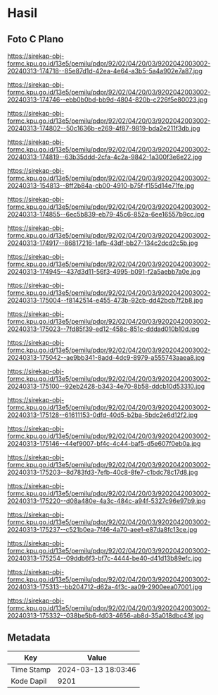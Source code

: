 # Hasil

## Foto C Plano

https://sirekap-obj-formc.kpu.go.id/13e5/pemilu/pdpr/92/02/04/20/03/9202042003002-20240313-174718--85e87d1d-42ea-4e64-a3b5-5a4a902e7a87.jpg

https://sirekap-obj-formc.kpu.go.id/13e5/pemilu/pdpr/92/02/04/20/03/9202042003002-20240313-174746--ebb0b0bd-bb9d-4804-820b-c226f5e80023.jpg

https://sirekap-obj-formc.kpu.go.id/13e5/pemilu/pdpr/92/02/04/20/03/9202042003002-20240313-174802--50c1636b-e269-4f87-9819-bda2e211f3db.jpg

https://sirekap-obj-formc.kpu.go.id/13e5/pemilu/pdpr/92/02/04/20/03/9202042003002-20240313-174819--63b35ddd-2cfa-4c2a-9842-1a300f3e6e22.jpg

https://sirekap-obj-formc.kpu.go.id/13e5/pemilu/pdpr/92/02/04/20/03/9202042003002-20240313-154813--8ff2b84a-cb00-4910-b75f-f155d14e71fe.jpg

https://sirekap-obj-formc.kpu.go.id/13e5/pemilu/pdpr/92/02/04/20/03/9202042003002-20240313-174855--6ec5b839-eb79-45c6-852a-6ee16557b9cc.jpg

https://sirekap-obj-formc.kpu.go.id/13e5/pemilu/pdpr/92/02/04/20/03/9202042003002-20240313-174917--86817216-1afb-43df-bb27-134c2dcd2c5b.jpg

https://sirekap-obj-formc.kpu.go.id/13e5/pemilu/pdpr/92/02/04/20/03/9202042003002-20240313-174945--437d3d11-56f3-4995-b091-f2a5aebb7a0e.jpg

https://sirekap-obj-formc.kpu.go.id/13e5/pemilu/pdpr/92/02/04/20/03/9202042003002-20240313-175004--f8142514-e455-473b-92cb-dd42bcb7f2b8.jpg

https://sirekap-obj-formc.kpu.go.id/13e5/pemilu/pdpr/92/02/04/20/03/9202042003002-20240313-175023--7fd85f39-ed12-458c-851c-dddad010b10d.jpg

https://sirekap-obj-formc.kpu.go.id/13e5/pemilu/pdpr/92/02/04/20/03/9202042003002-20240313-175042--ae9bb341-8add-4dc9-8979-a555743aaea8.jpg

https://sirekap-obj-formc.kpu.go.id/13e5/pemilu/pdpr/92/02/04/20/03/9202042003002-20240313-175100--92eb2428-b343-4e70-8b58-ddcb10d53310.jpg

https://sirekap-obj-formc.kpu.go.id/13e5/pemilu/pdpr/92/02/04/20/03/9202042003002-20240313-175128--61611153-0dfd-40d5-b2ba-5bdc2e6d12f2.jpg

https://sirekap-obj-formc.kpu.go.id/13e5/pemilu/pdpr/92/02/04/20/03/9202042003002-20240313-175146--44ef9007-bf4c-4c44-baf5-d5e607f0eb0a.jpg

https://sirekap-obj-formc.kpu.go.id/13e5/pemilu/pdpr/92/02/04/20/03/9202042003002-20240313-175203--8d783fd3-7efb-40c8-8fe7-c1bdc78c17d8.jpg

https://sirekap-obj-formc.kpu.go.id/13e5/pemilu/pdpr/92/02/04/20/03/9202042003002-20240313-175220--d08a480e-4a3c-484c-a94f-5327c96e97b9.jpg

https://sirekap-obj-formc.kpu.go.id/13e5/pemilu/pdpr/92/02/04/20/03/9202042003002-20240313-175237--c521b0ea-7f46-4a70-aee1-e87da8fc13ce.jpg

https://sirekap-obj-formc.kpu.go.id/13e5/pemilu/pdpr/92/02/04/20/03/9202042003002-20240313-175254--09ddb6f3-bf7c-4444-be40-d41d13b89efc.jpg

https://sirekap-obj-formc.kpu.go.id/13e5/pemilu/pdpr/92/02/04/20/03/9202042003002-20240313-175313--bb204712-d62a-4f3c-aa09-2900eea07001.jpg

https://sirekap-obj-formc.kpu.go.id/13e5/pemilu/pdpr/92/02/04/20/03/9202042003002-20240313-175332--038be5b6-fd03-4656-ab8d-35a018dbc43f.jpg


## Metadata

| Key        | Value               |
| ---------- | ------------------- |
| Time Stamp | 2024-03-13 18:03:46 |
| Kode Dapil | 9201                |



